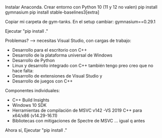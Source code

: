 Instalar Anaconda.
Crear entorno con Python 10 (11 y 12 no valen)
pip install gymnasium
pip install stable-baselines3[extra]


Copiar mi carpeta de gym-tanks.
En el setup cambiar: gymnasium==0.29.1


Ejecutar "pip install ."



Problemas? --> necesitas Visual Studio, con cargas de trabajo:
- Desarrollo para el escritorio con C++
- Desarrollo de la plataforma universal de Windows
- Desarrollo de Python
- Linux y desarrollo integrado con C++
también tengo preo creo que no hace falta:
- Desarrollo de extensiones de Visual Studio y
- Desarrollo de juegos con C++

Componentes individuales:
- C++ Build Insights
- Windows 10 SDK
- Herramientas de compilación de MSVC v142 -VS 2019 C++ para x64/x86 (v14.29-16.11)
- Bibliotecas con mitigaciones de Spectre de MSVC ... igual q antes



Ahora sí, Ejecutar "pip install ."
